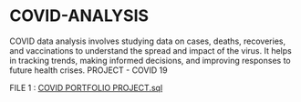 # COVID-ANALYSIS
COVID data analysis involves studying data on cases, deaths, recoveries, and vaccinations to understand the spread and impact of the virus. It helps in tracking trends, making informed decisions, and improving responses to future health crises.
PROJECT - COVID 19

FILE 1 : [COVID PORTFOLIO PROJECT.sql](http://github.com/Aaayushi-as/COVID-ANALYSIS/blob/main/COVID%20PORTFOLIO%20PROJECT.sql)

